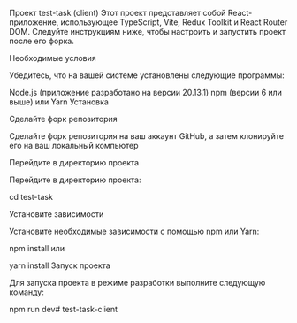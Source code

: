 Проект test-task (client)
Этот проект представляет собой React-приложение, использующее TypeScript, Vite, Redux Toolkit и React Router DOM. Следуйте инструкциям ниже, чтобы настроить и запустить проект после его форка.

Необходимые условия

Убедитесь, что на вашей системе установлены следующие программы:

Node.js (приложение разработано на версии 20.13.1)
npm (версии 6 или выше) или Yarn
Установка

Сделайте форк репозитория

Сделайте форк репозитория на ваш аккаунт GitHub, а затем клонируйте его на ваш локальный компьютер

Перейдите в директорию проекта

Перейдите в директорию проекта:

cd test-task

Установите зависимости

Установите необходимые зависимости с помощью npm или Yarn:

npm install
или

yarn install
Запуск проекта

Для запуска проекта в режиме разработки выполните следующую команду:

npm run dev# test-task-client
